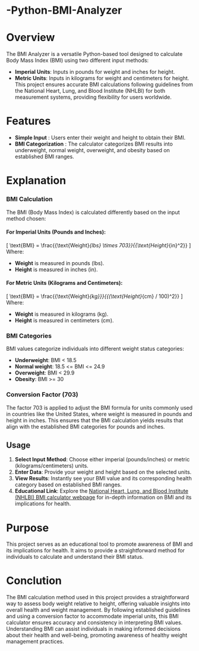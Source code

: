 # -Python-BMI-Analyzer

# Overview
The BMI Analyzer is a versatile Python-based tool designed to calculate Body Mass Index (BMI) using two different input methods:
-   **Imperial Units**: Inputs in pounds for weight and inches for height.
-   **Metric Units**: Inputs in kilograms for weight and centimeters for height.
This project ensures accurate BMI calculations following guidelines from the National Heart, Lung, and Blood Institute (NHLBI) for both measurement systems, providing flexibility for users worldwide.


# Features
-  **Simple Input** : Users enter their weight and height to obtain their BMI.
-  **BMI Categorization** : The calculator categorizes BMI results into underweight, normal weight, overweight, and obesity based on established BMI ranges.

# Explanation
### BMI Calculation
The BMI (Body Mass Index) is calculated differently based on the input method chosen:

#### For Imperial Units (Pounds and Inches):
\[ \text{BMI} = \frac{{\text{Weight}_{lbs} \times 703}}{{\text{Height}_{in}^2}} \]
Where:
- **Weight** is measured in pounds (lbs).
- **Height** is measured in inches (in).

#### For Metric Units (Kilograms and Centimeters):
\[ \text{BMI} = \frac{{\text{Weight}_{kg}}}{{(\text{Height}_{cm} / 100)^2}} \]
Where:
- **Weight** is measured in kilograms (kg).
- **Height** is measured in centimeters (cm).

### BMI Categories

BMI values categorize individuals into different weight status categories:
- **Underweight**: BMI < 18.5
- **Normal weight**: 18.5 <= BMI <= 24.9
- **Overweight**: BMI < 29.9
- **Obesity**: BMI >= 30

### Conversion Factor (703)
The factor 703 is applied to adjust the BMI formula for units commonly used in countries like the United States, where weight is measured in pounds and height in inches. This ensures that the BMI calculation yields results that align with the established BMI categories for pounds and inches.

## Usage

1. **Select Input Method**: Choose either imperial (pounds/inches) or metric (kilograms/centimeters) units.
2. **Enter Data**: Provide your weight and height based on the selected units.
3. **View Results**: Instantly see your BMI value and its corresponding health category based on established BMI ranges.
4. **Educational Link**: Explore the [National Heart, Lung, and Blood Institute (NHLBI) BMI calculator webpage](https://www.nhlbi.nih.gov/health/educational/lose_wt/BMI/bmicalc.htm) for in-depth information on BMI and its implications for health.

# Purpose
This project serves as an educational tool to promote awareness of BMI and its implications for health. It aims to provide a straightforward method for individuals to calculate and understand their BMI status.

# Conclution
The BMI calculation method used in this project provides a straightforward way to assess body weight relative to height, offering valuable insights into overall health and weight management. By following established guidelines and using a conversion factor to accommodate imperial units, this BMI calculator ensures accuracy and consistency in interpreting BMI values. Understanding BMI can assist individuals in making informed decisions about their health and well-being, promoting awareness of healthy weight management practices.




